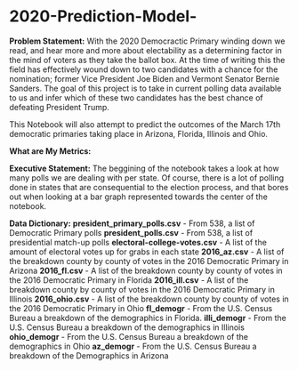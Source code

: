 # 2020-Prediction-Model-
**Problem Statement:**
With the 2020 Democractic Primary winding down we read, and hear more and more about electability as a determining factor in the mind of voters as they take the ballot box. At the time of writing this the field has effectively wound down to two candidates with a chance for the nomination; former Vice President Joe Biden and Vermont Senator Bernie Sanders. The goal of this project is to take in current polling data available to us and infer which of these two candidates has the best chance of defeating President Trump.

This Notebook will also attempt to predict the outcomes of the March 17th democratic primaries taking place in Arizona, Florida, Illinois and Ohio.

**What are My Metrics:**


**Executive Statement:**
The beggining of the notebook takes a look at how many polls we are dealing with per state. Of course, there is a lot of polling done in states that are consequential to the election process, and that bores out when looking at a bar graph represented towards the center of the notebook. 

**Data Dictionary:**
**president_primary_polls.csv** - From 538, a list of Democratic Primary polls
**president_polls.csv** - From 538, a list of presidential match-up polls
**electoral-college-votes.csv** - A list of the amount of electoral votes up for grabs in each state
**2016_az.csv** - A list of the breakdown county by county of votes in the 2016 Democratic Primary in Arizona
**2016_fl.csv** - A list of the breakdown county by county of votes in the 2016 Democratic Primary in Florida
**2016_ill.csv**  - A list of the breakdown county by county of votes in the 2016 Democratic Primary in Illinois
**2016_ohio.csv** - A list of the breakdown county by county of votes in the 2016 Democratic Primary in Ohio
**fl_demogr** - From the U.S. Census Bureau a breakdown of the demographics in Florida. 
**illi_demogr** - From the U.S. Census Bureau a breakdown of the demographics in Illinois 
**ohio_demogr** - From the U.S. Census Bureau a breakdown of the demographics in Ohio 
**az_demogr** - From the U.S. Census Bureau a breakdown of the Demographics in Arizona
